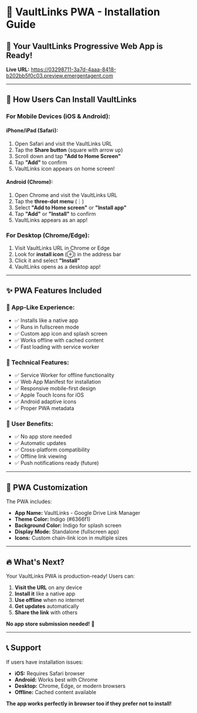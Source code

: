 # 📱 VaultLinks PWA - Installation Guide

## 🎯 Your VaultLinks Progressive Web App is Ready!

**Live URL:** https://03298711-3a7d-4aaa-8418-b202bb5f0c03.preview.emergentagent.com

---

## 📲 How Users Can Install VaultLinks

### **For Mobile Devices (iOS & Android):**

#### **iPhone/iPad (Safari):**
1. Open Safari and visit the VaultLinks URL
2. Tap the **Share button** (square with arrow up)
3. Scroll down and tap **"Add to Home Screen"**
4. Tap **"Add"** to confirm
5. VaultLinks icon appears on home screen!

#### **Android (Chrome):**
1. Open Chrome and visit the VaultLinks URL
2. Tap the **three-dot menu** (⋮)
3. Select **"Add to Home screen"** or **"Install app"**
4. Tap **"Add"** or **"Install"** to confirm
5. VaultLinks appears as an app!

### **For Desktop (Chrome/Edge):**
1. Visit VaultLinks URL in Chrome or Edge
2. Look for **install icon** (⊕) in the address bar
3. Click it and select **"Install"**
4. VaultLinks opens as a desktop app!

---

## ✨ PWA Features Included

### **📱 App-Like Experience:**
- ✅ Installs like a native app
- ✅ Runs in fullscreen mode
- ✅ Custom app icon and splash screen
- ✅ Works offline with cached content
- ✅ Fast loading with service worker

### **🔧 Technical Features:**
- ✅ Service Worker for offline functionality
- ✅ Web App Manifest for installation
- ✅ Responsive mobile-first design
- ✅ Apple Touch Icons for iOS
- ✅ Android adaptive icons
- ✅ Proper PWA metadata

### **🚀 User Benefits:**
- ✅ No app store needed
- ✅ Automatic updates
- ✅ Cross-platform compatibility
- ✅ Offline link viewing
- ✅ Push notifications ready (future)

---

## 🎨 PWA Customization

The PWA includes:
- **App Name:** VaultLinks - Google Drive Link Manager
- **Theme Color:** Indigo (#6366f1)
- **Background Color:** Indigo for splash screen
- **Display Mode:** Standalone (fullscreen app)
- **Icons:** Custom chain-link icon in multiple sizes

---

## 🔥 What's Next?

Your VaultLinks PWA is production-ready! Users can:

1. **Visit the URL** on any device
2. **Install it** like a native app
3. **Use offline** when no internet
4. **Get updates** automatically
5. **Share the link** with others

**No app store submission needed!** 🎉

---

## 📞 Support

If users have installation issues:
- **iOS:** Requires Safari browser
- **Android:** Works best with Chrome
- **Desktop:** Chrome, Edge, or modern browsers
- **Offline:** Cached content available

**The app works perfectly in browser too if they prefer not to install!**